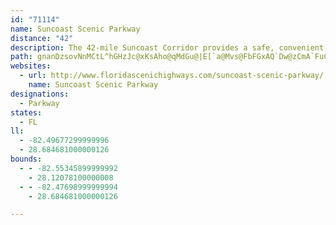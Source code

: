 ```yaml
---
id: "71114"
name: Suncoast Scenic Parkway
distance: "42"
description: The 42-mile Suncoast Corridor provides a safe, convenient, and enjoyable opportunity for travel and outdoor fitness for West Central Florida, while helping to meet Florida’s transportation needs as a fully leveraged and financially sound transportation asset.
path: gnanDzsovNnMCtL^hGHzJc@xKsAho@qMdGu@|E[`a@Mvs@FbFGxAQ`Dw@zCmA`FuCrKgH|DgBnGqA`BEp}@KhGPhEt@fBh@~DtBfOdJhEnBdCv@~AXpD^nEFzpASrHM|CS|AQzCs@~CkAtCyAx_A_j@vc@yWtDwAzCu@xHs@hyDk@fPRhSjAhH?~Ic@bToCvDS`VSd{@Q`OqA~q@qInKw@lGMfVEjq@@rCPhFj@hDl@hElAzD~AvHxEbOhM`GlElDdBfGfBjHv@bCCvBG|Ek@|MgExRaHfGqBrD{AxTmHzDm@nHk@hq@PfDFnFv@nCn@pIrDhFdEzLtMdCzBzEjCfFtA`H^fsCDtCHtBNvCh@lD`ArCpAxBtAdCpBlBrB~BhDvx@r{AlW`g@rOnYlXhh@`H~IdGpGxLlNtJ`K`c@zg@vKpLdFzDjH~D~IlDnHxBdr@nQvU|FxCj@xIx@tG@jhAc@jBBdFb@`C`@dFrAnBx@xi@|WdH~B`Cj@nK~Ars@hFtHb@dTfBnH^jG?nCS|FkArWcJlHwAlIs@`dHJp\Sh[k@j`@]bUd@~Qv@zURh\?tf@Yv[}@tlDqSrMmArCk@tNuDjLaFvJ}FtQwNlBqAzGmDtFsBfUiEpb@wIjFu@xCWpF?`DHnFt@fEbAhTtIrE`AfG^`FMxLcAbDGnER~Ev@xEjBhG|Dxo@hd@`E|AjD|@rh@|H~JjAhHR`IAxIa@pAQr_@uIpLyA
websites:
  - url: http://www.floridascenichighways.com/suncoast-scenic-parkway/
    name: Suncoast Scenic Parkway
designations:
  - Parkway
states:
  - FL
ll:
  - -82.49677299999996
  - 28.684681000000126
bounds:
  - - -82.55345899999992
    - 28.12078100000008
  - - -82.47698999999994
    - 28.684681000000126

---
```


